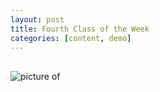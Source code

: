 ```yaml
---
layout: post
title: Fourth Class of the Week
categories: [content, demo]
---
```


##


![picture of ](/assets/image/.jpg)
